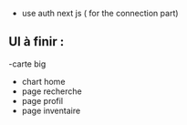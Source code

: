 

- use auth next js ( for the connection part)

## UI à finir : 
-carte big
- chart home 
- page recherche 
- page profil
- page inventaire 
